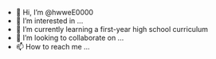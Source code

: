 - 👋 Hi, I’m @hwweE0000
- 👀 I’m interested in ...
- 🌱 I’m currently learning a first-year high school curriculum
- 💞️ I’m looking to collaborate on ...
- 📫 How to reach me ...

<!---
hwweE0000/hwweE0000 is a ✨ special ✨ repository because its `README.md` (this file) appears on your GitHub profile.
You can click the Preview link to take a look at your changes.
--->
